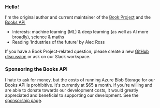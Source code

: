 ### Hello!

I'm the original author and current maintainer of the [Book Project](https://github.com/Project-Books/book-project) and the [Books API](https://github.com/Project-Books/books-api)

- Interests: machine learning (ML) & deep learning (as well as AI more broadly), science & maths
- Reading 'Industries of the future' by Alec Ross

If you have a Book Project-related question, please create a new [GitHub discussion](https://github.com/Project-Books/book-project/discussions) or ask on our Slack workspace.

### Sponsoring the Books API

I hate to ask for money, but the costs of running Azure Blob Storage for our Books API is prohibitive. It's currently at $65 a month. If you're willing and are able to donate towards our development costs, it would greatly appreciated and beneficial to supporting our development. See the [sponsorship page](https://github.com/sponsors/knjk04/dashboard).
